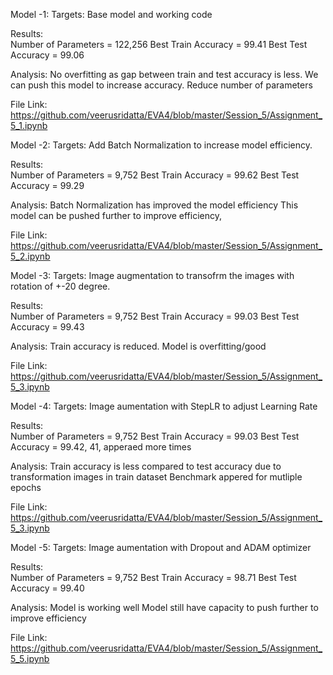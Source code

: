 Model -1:
Targets:
Base model and working code

Results:  
Number of Parameters = 122,256
Best Train Accuracy = 99.41
Best Test Accuracy = 99.06

Analysis:
No overfitting as gap between train and test accuracy is less.
We can push this model to increase accuracy.
Reduce number of parameters

File Link:
https://github.com/veerusridatta/EVA4/blob/master/Session_5/Assignment_5_1.ipynb


Model -2:
Targets: Add Batch Normalization to increase model efficiency.

Results:  
Number of Parameters = 9,752
Best Train Accuracy = 99.62
Best Test Accuracy = 99.29

Analysis:
Batch Normalization has improved the model efficiency
This model can be pushed further to improve efficiency,

File Link:
https://github.com/veerusridatta/EVA4/blob/master/Session_5/Assignment_5_2.ipynb

Model -3:
Targets: Image augmentation to transofrm the images with rotation of +-20 degree.

Results:  
Number of Parameters = 9,752
Best Train Accuracy = 99.03
Best Test Accuracy = 99.43

Analysis:
Train accuracy is reduced.
Model is overfitting/good

File Link:
https://github.com/veerusridatta/EVA4/blob/master/Session_5/Assignment_5_3.ipynb

Model -4:
Targets: Image aumentation with StepLR to adjust Learning Rate

Results:  
Number of Parameters = 9,752
Best Train Accuracy = 99.03
Best Test Accuracy = 99.42, 41, apperaed more times

Analysis:
Train accuracy is less compared to test accuracy due to transformation images in train dataset
Benchmark appered for mutliple epochs 

File Link:
https://github.com/veerusridatta/EVA4/blob/master/Session_5/Assignment_5_3.ipynb

Model -5:
Targets: Image aumentation with Dropout and ADAM optimizer 

Results:  
Number of Parameters = 9,752
Best Train Accuracy = 98.71
Best Test Accuracy = 99.40

Analysis:
Model is working well
Model still have capacity to push further to improve efficiency

File Link:
https://github.com/veerusridatta/EVA4/blob/master/Session_5/Assignment_5_5.ipynb





